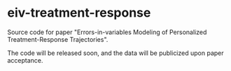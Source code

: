 # eiv-treatment-response
Source code for paper "Errors-in-variables Modeling of Personalized Treatment-Response Trajectories".

The code will be released soon, and the data will be publicized upon paper acceptance.
